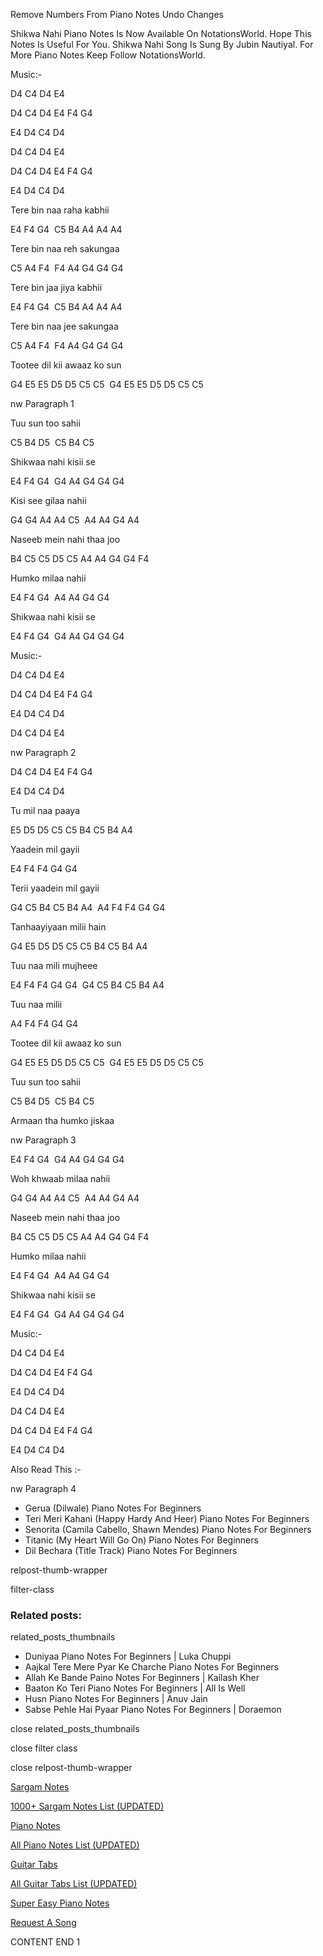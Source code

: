 
Remove Numbers From Piano Notes
Undo Changes

Shikwa Nahi Piano Notes Is Now Available On NotationsWorld. Hope This Notes Is Useful For You. Shikwa Nahi Song Is Sung By Jubin Nautiyal. For More Piano Notes Keep Follow NotationsWorld.

Music:-

D4 C4 D4 E4

D4 C4 D4 E4 F4 G4

E4 D4 C4 D4

D4 C4 D4 E4

D4 C4 D4 E4 F4 G4

E4 D4 C4 D4

Tere bin naa raha kabhii

E4 F4 G4  C5 B4 A4 A4 A4

Tere bin naa reh sakungaa

C5 A4 F4  F4 A4 G4 G4 G4

Tere bin jaa jiya kabhii

E4 F4 G4  C5 B4 A4 A4 A4

Tere bin naa jee sakungaa

C5 A4 F4  F4 A4 G4 G4 G4

Tootee dil kii awaaz ko sun

G4 E5 E5 D5 D5 C5 C5  G4 E5 E5 D5 D5 C5 C5

nw Paragraph 1

Tuu sun too sahii

C5 B4 D5  C5 B4 C5

Shikwaa nahi kisii se

E4 F4 G4  G4 A4 G4 G4 G4

Kisi see gilaa nahii

G4 G4 A4 A4 C5  A4 A4 G4 A4

Naseeb mein nahi thaa joo

B4 C5 C5 D5 C5 A4 A4 G4 G4 F4

Humko milaa nahii

E4 F4 G4  A4 A4 G4 G4

Shikwaa nahi kisii se

E4 F4 G4  G4 A4 G4 G4 G4

Music:-

D4 C4 D4 E4

D4 C4 D4 E4 F4 G4

E4 D4 C4 D4

D4 C4 D4 E4

nw Paragraph 2

D4 C4 D4 E4 F4 G4

E4 D4 C4 D4

Tu mil naa paaya

E5 D5 D5 C5 C5 B4 C5 B4 A4

Yaadein mil gayii

E4 F4 F4 G4 G4

Terii yaadein mil gayii

G4 C5 B4 C5 B4 A4  A4 F4 F4 G4 G4

Tanhaayiyaan milii hain

G4 E5 D5 D5 C5 C5 B4 C5 B4 A4

Tuu naa mili mujheee

E4 F4 F4 G4 G4  G4 C5 B4 C5 B4 A4

Tuu naa milii

A4 F4 F4 G4 G4

Tootee dil kii awaaz ko sun

G4 E5 E5 D5 D5 C5 C5  G4 E5 E5 D5 D5 C5 C5

Tuu sun too sahii

C5 B4 D5  C5 B4 C5

Armaan tha humko jiskaa

nw Paragraph 3

E4 F4 G4  G4 A4 G4 G4 G4

Woh khwaab milaa nahii

G4 G4 A4 A4 C5  A4 A4 G4 A4

Naseeb mein nahi thaa joo

B4 C5 C5 D5 C5 A4 A4 G4 G4 F4

Humko milaa nahii

E4 F4 G4  A4 A4 G4 G4

Shikwaa nahi kisii se

E4 F4 G4  G4 A4 G4 G4 G4

Music:-

D4 C4 D4 E4

D4 C4 D4 E4 F4 G4

E4 D4 C4 D4

D4 C4 D4 E4

D4 C4 D4 E4 F4 G4

E4 D4 C4 D4

Also Read This :-

nw Paragraph 4

* Gerua (Dilwale) Piano Notes For Beginners
* Teri Meri Kahani (Happy Hardy And Heer) Piano Notes For Beginners
* Senorita (Camila Cabello, Shawn Mendes) Piano Notes For Beginners
* Titanic (My Heart Will Go On) Piano Notes For Beginners
* Dil Bechara (Title Track) Piano Notes For Beginners

relpost-thumb-wrapper

filter-class

### Related posts:

related_posts_thumbnails

* Duniyaa Piano Notes For Beginners | Luka Chuppi
* Aajkal Tere Mere Pyar Ke Charche Piano Notes For Beginners
* Allah Ke Bande Paino Notes For Beginners | Kailash Kher
* Baaton Ko Teri Piano Notes For Beginners | All Is Well
* Husn Piano Notes For Beginners | Anuv Jain
* Sabse Pehle Hai Pyaar Piano Notes For Beginners | Doraemon

close related_posts_thumbnails

close filter class

close relpost-thumb-wrapper

[Sargam Notes](https://www.notationsworld.com/sargam-notes.html)

[1000+ Sargam Notes List (UPDATED)](https://www.notationsworld.com/all-songs-list-sargam-notes.html)

[Piano Notes](https://www.notationsworld.com/piano-notes.html)

[All Piano Notes List (UPDATED)](https://www.notationsworld.com/all-songs-list-piano-notes.html)

[Guitar Tabs](https://www.notationsworld.com/guitar-tabs.html)

[All Guitar Tabs List (UPDATED)](https://www.notationsworld.com/all-songs-list-guitar-tabs.html)

[Super Easy Piano Notes](https://studywall.in/)

[Request A Song](https://www.notationsworld.com/request-a-song.html)

CONTENT END 1

